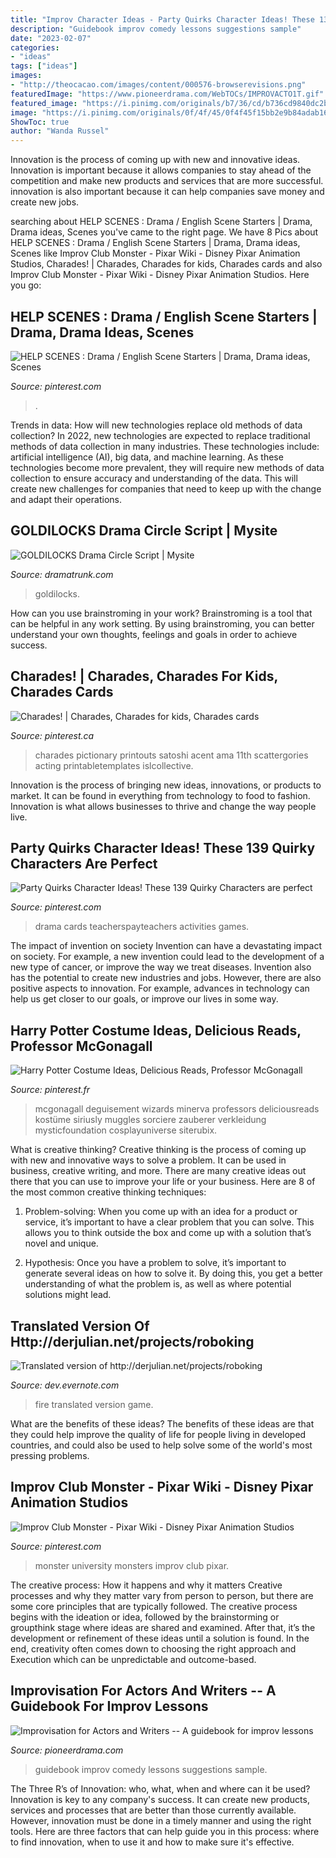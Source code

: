 ```yaml
---
title: "Improv Character Ideas - Party Quirks Character Ideas! These 139 Quirky Characters Are Perfect"
description: "Guidebook improv comedy lessons suggestions sample"
date: "2023-02-07"
categories:
- "ideas"
tags: ["ideas"]
images:
- "http://theocacao.com/images/content/000576-browserevisions.png"
featuredImage: "https://www.pioneerdrama.com/WebTOCs/IMPROVACTO1T.gif"
featured_image: "https://i.pinimg.com/originals/b7/36/cd/b736cd9840dc2b44dd34e24b23786e1e.jpg"
image: "https://i.pinimg.com/originals/0f/4f/45/0f4f45f15bb2e9b84adab16136e7d751.jpg"
ShowToc: true
author: "Wanda Russel"
---
```



Innovation is the process of coming up with new and innovative ideas. Innovation is important because it allows companies to stay ahead of the competition and make new products and services that are more successful. innovation is also important because it can help companies save money and create new jobs.

	

		
searching about HELP SCENES : Drama / English Scene Starters | Drama, Drama ideas, Scenes you've came to the right page. We have 8 Pics about HELP SCENES : Drama / English Scene Starters | Drama, Drama ideas, Scenes like Improv Club Monster - Pixar Wiki - Disney Pixar Animation Studios, Charades! | Charades, Charades for kids, Charades cards and also Improv Club Monster - Pixar Wiki - Disney Pixar Animation Studios. Here you go:
		
    
## HELP SCENES : Drama / English Scene Starters | Drama, Drama Ideas, Scenes

<img loading=lazy src="https://i.pinimg.com/originals/cb/56/a7/cb56a7f0e4443c0ea7a8f6bd3612bfb3.jpg" onerror="this.onerror=null;this.src='https://tse3.mm.bing.net/th?id=OIP.Cf2IrzvXUS2NtgFsIC1T2wAAAA&amp;pid=15.1';" alt="HELP SCENES : Drama / English Scene Starters | Drama, Drama ideas, Scenes">

_Source: pinterest.com_

>. 

	

Trends in data: How will new technologies replace old methods of data collection?
In 2022, new technologies are expected to replace traditional methods of data collection in many industries. These technologies include: artificial intelligence (AI), big data, and machine learning. As these technologies become more prevalent, they will require new methods of data collection to ensure accuracy and understanding of the data. This will create new challenges for companies that need to keep up with the change and adapt their operations.

    
## GOLDILOCKS Drama Circle Script | Mysite

<img loading=lazy src="https://static.wixstatic.com/media/a635ca_8e15ce7ad914430eb7064f52b89d3001~mv2_d_1654_2339_s_2.jpg/v1/fit/w_500,h_500,q_90/file.jpg" onerror="this.onerror=null;this.src='https://tse1.mm.bing.net/th?id=OIP.iArYG4lP6jnmYrPbUfxO5QAAAA&amp;pid=15.1';" alt="GOLDILOCKS Drama Circle Script | Mysite">

_Source: dramatrunk.com_

>goldilocks. 

	

How can you use brainstroming in your work?
Brainstroming is a tool that can be helpful in any work setting. By using brainstroming, you can better understand your own thoughts, feelings and goals in order to achieve success.

    
## Charades! | Charades, Charades For Kids, Charades Cards

<img loading=lazy src="https://i.pinimg.com/736x/a0/15/28/a01528e56e958db7450305737135d3d2--charades-teaching-resources.jpg" onerror="this.onerror=null;this.src='https://tse2.mm.bing.net/th?id=OIP.xxDckBrI5pb2wAu-JEt0sQAAAA&amp;pid=15.1';" alt="Charades! | Charades, Charades for kids, Charades cards">

_Source: pinterest.ca_

>charades pictionary printouts satoshi acent ama 11th scattergories acting printabletemplates islcollective. 

	

Innovation is the process of bringing new ideas, innovations, or products to market. It can be found in everything from technology to food to fashion. Innovation is what allows businesses to thrive and change the way people live.

    
## Party Quirks Character Ideas! These 139 Quirky Characters Are Perfect

<img loading=lazy src="https://i.pinimg.com/236x/a4/4c/79/a44c79e2e796058bd5b29d9c3c88d5f1.jpg?nii=t" onerror="this.onerror=null;this.src='https://tse3.mm.bing.net/th?id=OIP.y-J1dd4F73ofjYhgvXqo8QAAAA&amp;pid=15.1';" alt="Party Quirks Character Ideas! These 139 Quirky Characters are perfect">

_Source: pinterest.com_

>drama cards teacherspayteachers activities games. 

	

The impact of invention on society
Invention can have a devastating impact on society. For example, a new invention could lead to the development of a new type of cancer, or improve the way we treat diseases. Invention also has the potential to create new industries and jobs. However, there are also positive aspects to innovation. For example, advances in technology can help us get closer to our goals, or improve our lives in some way.

    
## Harry Potter Costume Ideas, Delicious Reads, Professor McGonagall

<img loading=lazy src="https://i.pinimg.com/originals/b7/36/cd/b736cd9840dc2b44dd34e24b23786e1e.jpg" onerror="this.onerror=null;this.src='https://tse4.mm.bing.net/th?id=OIP.w3zL50-47KIOL38nh7b2vwHaHa&amp;pid=15.1';" alt="Harry Potter Costume Ideas, Delicious Reads, Professor McGonagall">

_Source: pinterest.fr_

>mcgonagall deguisement wizards minerva professors deliciousreads kostüme siriusly muggles sorciere zauberer verkleidung mysticfoundation cosplayuniverse siterubix. 

	

What is creative thinking?
Creative thinking is the process of coming up with new and innovative ways to solve a problem. It can be used in business, creative writing, and more. There are many creative ideas out there that you can use to improve your life or your business. Here are 8 of the most common creative thinking techniques:
1. Problem-solving: When you come up with an idea for a product or service, it’s important to have a clear problem that you can solve. This allows you to think outside the box and come up with a solution that’s novel and unique.

2. Hypothesis: Once you have a problem to solve, it’s important to generate several ideas on how to solve it. By doing this, you get a better understanding of what the problem is, as well as where potential solutions might lead.

    
## Translated Version Of Http://derjulian.net/projects/roboking

<img loading=lazy src="http://theocacao.com/images/content/000576-browserevisions.png" onerror="this.onerror=null;this.src='https://tse2.mm.bing.net/th?id=OIP.d3wlGKf886hbDl9Zmp96mgHaE6&amp;pid=15.1';" alt="Translated version of http://derjulian.net/projects/roboking">

_Source: dev.evernote.com_

>fire translated version game. 

	

What are the benefits of these ideas?
The benefits of these ideas are that they could help improve the quality of life for people living in developed countries, and could also be used to help solve some of the world's most pressing problems.

    
## Improv Club Monster - Pixar Wiki - Disney Pixar Animation Studios

<img loading=lazy src="https://i.pinimg.com/originals/0f/4f/45/0f4f45f15bb2e9b84adab16136e7d751.jpg" onerror="this.onerror=null;this.src='https://tse1.mm.bing.net/th?id=OIP.EFDEcXKGd4eCFWSiDUuDBQHaFt&amp;pid=15.1';" alt="Improv Club Monster - Pixar Wiki - Disney Pixar Animation Studios">

_Source: pinterest.com_

>monster university monsters improv club pixar. 

	

The creative process: How it happens and why it matters
Creative processes and why they matter vary from person to person, but there are some core principles that are typically followed. The creative process begins with the ideation or idea, followed by the brainstorming or groupthink stage where ideas are shared and examined. After that, it’s the development or refinement of these ideas until a solution is found. In the end, creativity often comes down to choosing the right approach and Execution which can be unpredictable and outcome-based.

    
## Improvisation For Actors And Writers -- A Guidebook For Improv Lessons

<img loading=lazy src="https://www.pioneerdrama.com/WebTOCs/IMPROVACTO1T.gif" onerror="this.onerror=null;this.src='https://tse4.mm.bing.net/th?id=OIP.myxUnznUOv0r_SZcXrdIQgAAAA&amp;pid=15.1';" alt="Improvisation for Actors and Writers -- A guidebook for improv lessons">

_Source: pioneerdrama.com_

>guidebook improv comedy lessons suggestions sample. 

	

The Three R’s of Innovation: who, what, when and where can it be used?
Innovation is key to any company's success. It can create new products, services and processes that are better than those currently available. However, innovation must be done in a timely manner and using the right tools. Here are three factors that can help guide you in this process: where to find innovation, when to use it and how to make sure it's effective.

